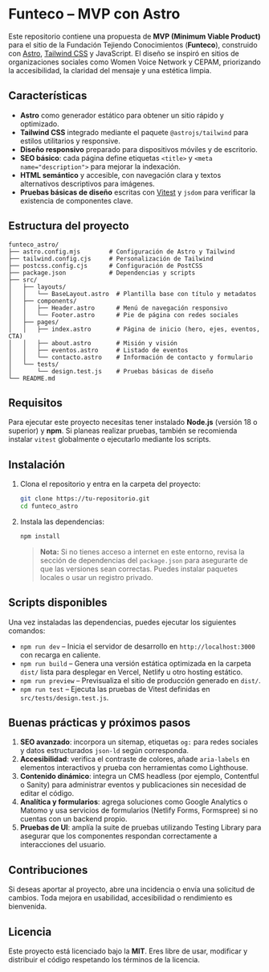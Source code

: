 # Funteco – MVP con Astro

Este repositorio contiene una propuesta de **MVP (Minimum Viable Product)** para el sitio de la Fundación Tejiendo Conocimientos (**Funteco**), construido con [Astro](https://astro.build/), [Tailwind CSS](https://tailwindcss.com/) y JavaScript. El diseño se inspiró en sitios de organizaciones sociales como Women Voice Network y CEPAM, priorizando la accesibilidad, la claridad del mensaje y una estética limpia.

## Características

- **Astro** como generador estático para obtener un sitio rápido y optimizado.
- **Tailwind CSS** integrado mediante el paquete `@astrojs/tailwind` para estilos utilitarios y responsive.
- **Diseño responsivo** preparado para dispositivos móviles y de escritorio.
- **SEO básico**: cada página define etiquetas `<title>` y `<meta name="description">` para mejorar la indexación.
- **HTML semántico** y accesible, con navegación clara y textos alternativos descriptivos para imágenes.
- **Pruebas básicas de diseño** escritas con [Vitest](https://vitest.dev/) y `jsdom` para verificar la existencia de componentes clave.

## Estructura del proyecto

```
funteco_astro/
├── astro.config.mjs        # Configuración de Astro y Tailwind
├── tailwind.config.cjs     # Personalización de Tailwind
├── postcss.config.cjs      # Configuración de PostCSS
├── package.json            # Dependencias y scripts
├── src/
│   ├── layouts/
│   │   └── BaseLayout.astro  # Plantilla base con título y metadatos
│   ├── components/
│   │   ├── Header.astro      # Menú de navegación responsivo
│   │   └── Footer.astro      # Pie de página con redes sociales
│   ├── pages/
│   │   ├── index.astro       # Página de inicio (hero, ejes, eventos, CTA)
│   │   ├── about.astro       # Misión y visión
│   │   ├── eventos.astro     # Listado de eventos
│   │   └── contacto.astro    # Información de contacto y formulario
│   └── tests/
│       └── design.test.js    # Pruebas básicas de diseño
└── README.md
```

## Requisitos

Para ejecutar este proyecto necesitas tener instalado **Node.js** (versión 18 o superior) y **npm**. Si planeas realizar pruebas, también se recomienda instalar `vitest` globalmente o ejecutarlo mediante los scripts.

## Instalación

1. Clona el repositorio y entra en la carpeta del proyecto:

   ```bash
   git clone https://tu-repositorio.git
   cd funteco_astro
   ```

2. Instala las dependencias:

   ```bash
   npm install
   ```

   > **Nota:** Si no tienes acceso a internet en este entorno, revisa la sección de dependencias del `package.json` para asegurarte de que las versiones sean correctas. Puedes instalar paquetes locales o usar un registro privado.

## Scripts disponibles

Una vez instaladas las dependencias, puedes ejecutar los siguientes comandos:

- `npm run dev` – Inicia el servidor de desarrollo en `http://localhost:3000` con recarga en caliente.
- `npm run build` – Genera una versión estática optimizada en la carpeta `dist/` lista para desplegar en Vercel, Netlify u otro hosting estático.
- `npm run preview` – Previsualiza el sitio de producción generado en `dist/`.
- `npm run test` – Ejecuta las pruebas de Vitest definidas en `src/tests/design.test.js`.

## Buenas prácticas y próximos pasos

1. **SEO avanzado**: incorpora un sitemap, etiquetas `og:` para redes sociales y datos estructurados `json‑ld` según corresponda.
2. **Accesibilidad**: verifica el contraste de colores, añade `aria-labels` en elementos interactivos y prueba con herramientas como Lighthouse.
3. **Contenido dinámico**: integra un CMS headless (por ejemplo, Contentful o Sanity) para administrar eventos y publicaciones sin necesidad de editar el código.
4. **Analítica y formularios**: agrega soluciones como Google Analytics o Matomo y usa servicios de formularios (Netlify Forms, Formspree) si no cuentas con un backend propio.
5. **Pruebas de UI**: amplía la suite de pruebas utilizando Testing Library para asegurar que los componentes respondan correctamente a interacciones del usuario.

## Contribuciones

Si deseas aportar al proyecto, abre una incidencia o envía una solicitud de cambios. Toda mejora en usabilidad, accesibilidad o rendimiento es bienvenida.

## Licencia

Este proyecto está licenciado bajo la **MIT**. Eres libre de usar, modificar y distribuir el código respetando los términos de la licencia.